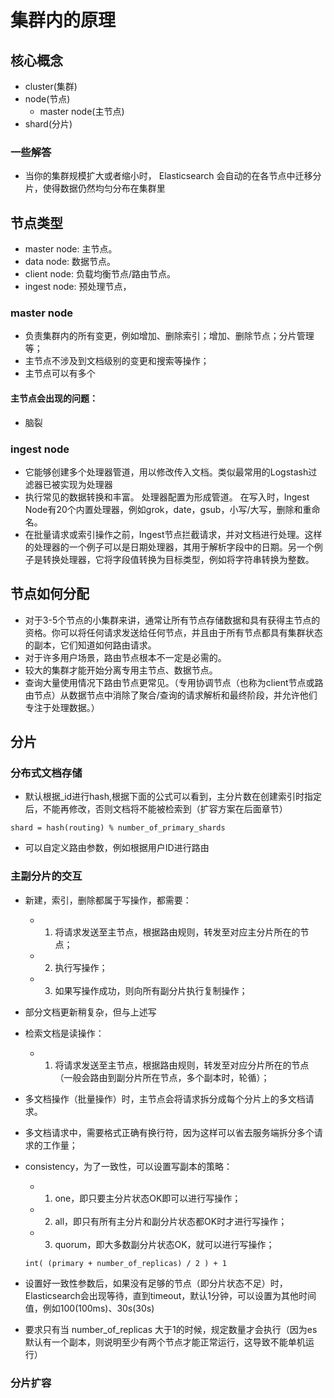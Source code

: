 # 集群内的原理

## 核心概念
* cluster(集群)
* node(节点)
	* master node(主节点)
* shard(分片)

### 一些解答
* 当你的集群规模扩大或者缩小时， Elasticsearch 会自动的在各节点中迁移分片，使得数据仍然均匀分布在集群里

## 节点类型
* master node: 主节点。
* data node: 数据节点。
* client node: 负载均衡节点/路由节点。
* ingest node: 预处理节点，

### master node
* 负责集群内的所有变更，例如增加、删除索引；增加、删除节点；分片管理等；
* 主节点不涉及到文档级别的变更和搜索等操作；
* 主节点可以有多个

#### 主节点会出现的问题：
* 脑裂



### ingest node
* 它能够创建多个处理器管道，用以修改传入文档。类似最常用的Logstash过滤器已被实现为处理器
* 执行常见的数据转换和丰富。 处理器配置为形成管道。 在写入时，Ingest Node有20个内置处理器，例如grok，date，gsub，小写/大写，删除和重命名。
* 在批量请求或索引操作之前，Ingest节点拦截请求，并对文档进行处理。这样的处理器的一个例子可以是日期处理器，其用于解析字段中的日期。另一个例子是转换处理器，它将字段值转换为目标类型，例如将字符串转换为整数。



## 节点如何分配
* 对于3-5个节点的小集群来讲，通常让所有节点存储数据和具有获得主节点的资格。你可以将任何请求发送给任何节点，并且由于所有节点都具有集群状态的副本，它们知道如何路由请求。
* 对于许多用户场景，路由节点根本不一定是必需的。
* 较大的集群才能开始分离专用主节点、数据节点。
* 查询大量使用情况下路由节点更常见。（专用协调节点（也称为client节点或路由节点）从数据节点中消除了聚合/查询的请求解析和最终阶段，并允许他们专注于处理数据。）

## 分片
### 分布式文档存储
* 默认根据_id进行hash,根据下面的公式可以看到，主分片数在创建索引时指定后，不能再修改，否则文档将不能被检索到（扩容方案在后面章节）  
```
shard = hash(routing) % number_of_primary_shards
```
* 可以自定义路由参数，例如根据用户ID进行路由

### 主副分片的交互
* 新建，索引，删除都属于写操作，都需要：
	* 1. 将请求发送至主节点，根据路由规则，转发至对应主分片所在的节点；
	* 2. 执行写操作；
	* 3. 如果写操作成功，则向所有副分片执行复制操作；
* 部分文档更新稍复杂，但与上述写
* 检索文档是读操作：
	* 1. 将请求发送至主节点，根据路由规则，转发至对应分片所在的节点（一般会路由到副分片所在节点，多个副本时，轮循）； 
* 多文档操作（批量操作）时，主节点会将请求拆分成每个分片上的多文档请求。
* 多文档请求中，需要格式正确有换行符，因为这样可以省去服务端拆分多个请求的工作量；
* consistency，为了一致性，可以设置写副本的策略：
	* 1. one，即只要主分片状态OK即可以进行写操作；
	* 2. all，即只有所有主分片和副分片状态都OK时才进行写操作；
	* 3. quorum，即大多数副分片状态OK，就可以进行写操作；
	
	```
	int( (primary + number_of_replicas) / 2 ) + 1
	```
* 设置好一致性参数后，如果没有足够的节点（即分片状态不足）时，Elasticsearch会出现等待，直到timeout，默认1分钟，可以设置为其他时间值，例如100(100ms)、30s(30s)
* 要求只有当 number_of_replicas 大于1的时候，规定数量才会执行（因为es默认有一个副本，则说明至少有两个节点才能正常运行，这导致不能单机运行）

### 分片扩容